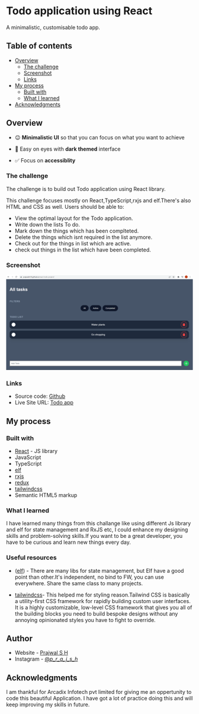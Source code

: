 # Todo application using React 

A minimalistic, customisable todo app.

## Table of contents

- [Overview](#overview)
  - [The challenge](#the-challenge)
  - [Screenshot](#screenshot)
  - [Links](#links)
- [My process](#my-process)
  - [Built with](#built-with)
  - [What I learned](#what-i-learned)
- [Acknowledgments](#acknowledgments)

## Overview

- 😉 **Minimalistic UI** so that you can focus on what you want to achieve

- 👀 Easy on eyes with **dark themed** interface

- ✅ Focus on **accessiblity**
 
### The challenge
The challenge is to build out Todo application using React library.

This challenge focuses mostly on React,TypeScript,rxjs and elf.There's also HTML and CSS as well.
Users should be able to:

- View the optimal layout for the Todo application.
- Write down the lists To do.
- Mark down the things which has been complteted.
- Delete the things which isnt required in the list anymore.
- Check out for the things in list which are active.
- check out things in the list which have been completed.
 
### Screenshot

![](https://github.com/PrajwalSH19/react-todo-project/blob/main/public/Screenshot-todoapp.png)

### Links

- Source code: [Github](https://github.com/PrajwalSH19/react-todo-project.git)
- Live Site URL: [Todo app](https://prajwalsh19.github.io/react-todo-project/)

## My process

### Built with

- [React](https://reactjs.org/) - JS library
- JavaScript
- TypeScript
- [elf](https://ngneat.github.io/elf/)
- [rxjs](https://rxjs.dev/)
- [redux](https://redux.js.org/)
- [tailwindcss](https://tailwindui.com/)
- Semantic HTML5 markup

### What I learned

I have learned many things from this challange like using different Js library and elf for state management and RxJS etc, I could enhance my designing skills and problem-solving skills.If you want to be a great developer, you have to be curious and learn new things every day.

### Useful resources

- ([elf](https://ngneat.github.io/elf/)) - There are many libs for state management, but Elf have a good point than other.It's independent, no bind to FW, you can use everywhere. Share the same class to many projects.

- [tailwindcss](https://tailwindui.com/)- This helped me for styling reason.Tailwind CSS is basically a utility-first CSS framework for rapidly building custom user interfaces. It is a highly customizable, low-level CSS framework that gives you all of the building blocks you need to build bespoke designs without any annoying opinionated styles you have to fight to override.


## Author

- Website - [Prajwal S H](https://github.com/PrajwalSH19)
- Instagram - [@_p_r_a_j_s_h_](https://www.instagram.com/_p_r_a_j_s_h_)

## Acknowledgments
I am thankful for Arcadix Infotech pvt limited for giving me an oppertunity to code this beautiful Application. I have got a lot of practice doing this and will keep improving my skills in future.
